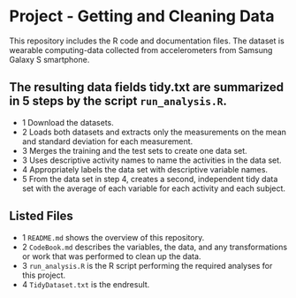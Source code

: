# Project - Getting and Cleaning Data
  This repository includes the R code and documentation files. The dataset is 
  wearable computing-data collected from accelerometers from Samsung Galaxy S 
  smartphone. 
  
## The resulting data fields tidy.txt are summarized in 5 steps by the script `run_analysis.R`.
* 1 Download the datasets.
* 2 Loads both datasets and extracts only the measurements on the mean and standard deviation for each measurement.
* 3 Merges the training and the test sets to create one data set.
* 3 Uses descriptive activity names to name the activities in the data set.
* 4 Appropriately labels the data set with descriptive variable names.
* 5 From the data set in step 4, creates a second, independent tidy data set 
with the average of each variable for each activity and each subject.  

## Listed Files
* 1 `README.md` shows the overview of this repository.
* 2 `CodeBook.md` describes the variables, the data, and any transformations or 
  work that was performed to clean up the data.
* 3 `run_analysis.R` is the R script performing the required analyses for this 
  project.
* 4 `TidyDataset.txt` is the endresult.
